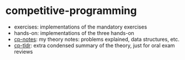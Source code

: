 # competitive-programming
- exercises: implementations of the mandatory exercises
- hands-on: implementations of the three hands-on
- [cp-notes](https://htmlpreview.github.io/?https://github.com/glpaparelli/competitive-programming/blob/main/cp-notes.html): my theory notes: problems explained, data structures, etc. 
- [cp-tldr](): extra condensed summary of the theory, just for oral exam reviews 

